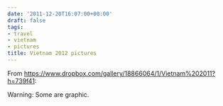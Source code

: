 ```yaml
---
date: '2011-12-20T16:07:00+00:00'
draft: false
tags:
- travel
- vietnam
- pictures
title: Vietnam 2012 pictures
---
```


From https://www.dropbox.com/gallery/18866064/1/Vietnam%202011?h=739f41:

Warning: Some are graphic.
